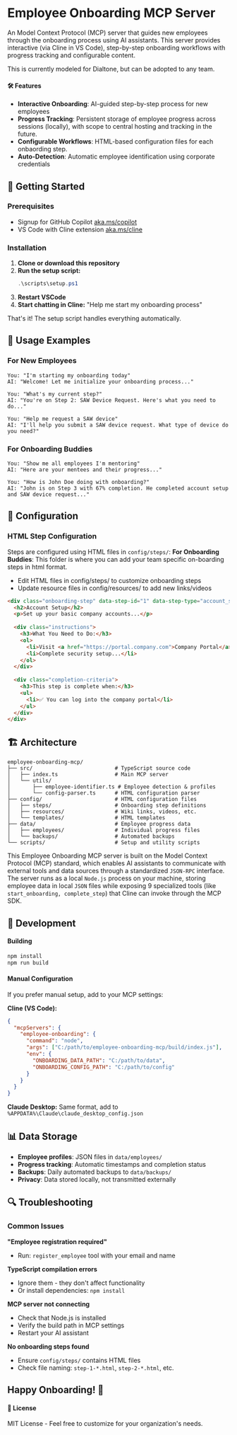 # Employee Onboarding MCP Server

An Model Context Protocol (MCP) server that guides new employees through the onboarding process using AI assistants. This server provides interactive (via Cline in VS Code), step-by-step onboarding workflows with progress tracking and configurable content.

This is currently modeled for Dialtone, but can be adopted to any team.

#### 🛠️ Features
- **Interactive Onboarding**: AI-guided step-by-step process for new employees
- **Progress Tracking**: Persistent storage of employee progress across sessions (locally), with scope to central hosting and tracking in the future.
- **Configurable Workflows**: HTML-based configuration files for each onbaording step.
- **Auto-Detection**: Automatic employee identification using corporate credentials



## 🚀 Getting Started
### Prerequisites

- Signup for GitHub Copilot [aka.ms/copilot](https://aka.ms/copilot)
- VS Code with Cline extension [aka.ms/cline](https://aka.ms/cline)

### Installation

1. **Clone or download this repository**
2. **Run the setup script:**
   ```powershell
   .\scripts\setup.ps1
   ```
3. **Restart VSCode**
4. **Start chatting in Cline:** "Help me start my onboarding process"

That's it! The setup script handles everything automatically.

## 💬 Usage Examples

### For New Employees

```
You: "I'm starting my onboarding today"
AI: "Welcome! Let me initialize your onboarding process..."

You: "What's my current step?"
AI: "You're on Step 2: SAW Device Request. Here's what you need to do..."

You: "Help me request a SAW device"
AI: "I'll help you submit a SAW device request. What type of device do you need?"
```

### For Onboarding Buddies

```
You: "Show me all employees I'm mentoring"
AI: "Here are your mentees and their progress..."

You: "How is John Doe doing with onboarding?"
AI: "John is on Step 3 with 67% completion. He completed account setup and SAW device request..."
```


## 📁 Configuration

### HTML Step Configuration

Steps are configured using HTML files in `config/steps/`:
**For Onboarding Buddies**: This folder is where you can add your team specific on-boarding steps in html format.
- Edit HTML files in config/steps/ to customize onboarding steps
- Update resource files in config/resources/ to add new links/videos

```html
<div class="onboarding-step" data-step-id="1" data-step-type="account_setup">
  <h2>Account Setup</h2>
  <p>Set up your basic company accounts...</p>
  
  <div class="instructions">
    <h3>What You Need to Do:</h3>
    <ol>
      <li>Visit <a href="https://portal.company.com">Company Portal</a></li>
      <li>Complete security setup...</li>
    </ol>
  </div>
  
  <div class="completion-criteria">
    <h3>This step is complete when:</h3>
    <ul>
      <li>✅ You can log into the company portal</li>
    </ul>
  </div>
</div>
```

## 🏗️ Architecture

```
employee-onboarding-mcp/
├── src/                          # TypeScript source code
│   ├── index.ts                  # Main MCP server
│   └── utils/
│       ├── employee-identifier.ts # Employee detection & profiles
│       └── config-parser.ts      # HTML configuration parser
├── config/                       # HTML configuration files
│   ├── steps/                    # Onboarding step definitions
│   ├── resources/                # Wiki links, videos, etc.
│   └── templates/                # HTML templates
├── data/                         # Employee progress data
│   ├── employees/                # Individual progress files
│   └── backups/                  # Automated backups
└── scripts/                      # Setup and utility scripts
```
This Employee Onboarding MCP server is built on the Model Context Protocol (MCP) standard, which enables AI assistants to communicate with external tools and data sources through a standardized `JSON-RPC` interface. The server runs as a local `Node.js` process on your machine, storing employee data in local `JSON` files while exposing 9 specialized tools (like `start_onboarding, complete_step`) that Cline can invoke through the MCP SDK.



## 🔧 Development

#### Building

```bash
npm install
npm run build
```

#### Manual Configuration

If you prefer manual setup, add to your MCP settings:

**Cline (VS Code):**
```json
{
  "mcpServers": {
    "employee-onboarding": {
      "command": "node",
      "args": ["C:/path/to/employee-onboarding-mcp/build/index.js"],
      "env": {
        "ONBOARDING_DATA_PATH": "C:/path/to/data",
        "ONBOARDING_CONFIG_PATH": "C:/path/to/config"
      }
    }
  }
}
```

**Claude Desktop:**
Same format, add to `%APPDATA%\Claude\claude_desktop_config.json`

## 📊 Data Storage

- **Employee profiles**: JSON files in `data/employees/`
- **Progress tracking**: Automatic timestamps and completion status
- **Backups**: Daily automated backups to `data/backups/`
- **Privacy**: Data stored locally, not transmitted externally

## 🔍 Troubleshooting

### Common Issues

**"Employee registration required"**
- Run: `register_employee` tool with your email and name

**TypeScript compilation errors**
- Ignore them - they don't affect functionality
- Or install dependencies: `npm install`

**MCP server not connecting**
- Check that Node.js is installed
- Verify the build path in MCP settings
- Restart your AI assistant

**No onboarding steps found**
- Ensure `config/steps/` contains HTML files
- Check file naming: `step-1-*.html`, `step-2-*.html`, etc.

**Happy Onboarding! 🎉**
---
#### 📜 License
MIT License - Feel free to customize for your organization's needs.


